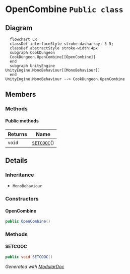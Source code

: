 # OpenCombine `Public class`

## Diagram
```mermaid
  flowchart LR
  classDef interfaceStyle stroke-dasharray: 5 5;
  classDef abstractStyle stroke-width:4px
  subgraph CookDungeon
  CookDungeon.OpenCombine[[OpenCombine]]
  end
  subgraph UnityEngine
UnityEngine.MonoBehaviour[[MonoBehaviour]]
  end
UnityEngine.MonoBehaviour --> CookDungeon.OpenCombine
```

## Members
### Methods
#### Public  methods
| Returns | Name |
| --- | --- |
| `void` | [`SETCOOC`](#setcooc)() |

## Details
### Inheritance
 - `MonoBehaviour`

### Constructors
#### OpenCombine
```csharp
public OpenCombine()
```

### Methods
#### SETCOOC
```csharp
public void SETCOOC()
```

*Generated with* [*ModularDoc*](https://github.com/hailstorm75/ModularDoc)
